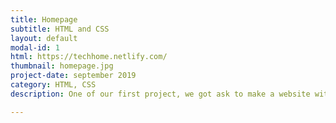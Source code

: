 ```yaml
---
title: Homepage
subtitle: HTML and CSS 
layout: default
modal-id: 1
html: https://techhome.netlify.com/
thumbnail: homepage.jpg
project-date: september 2019
category: HTML, CSS
description: One of our first project, we got ask to make a website with 4 sections, and have it linked on the nav bar.

---
```

